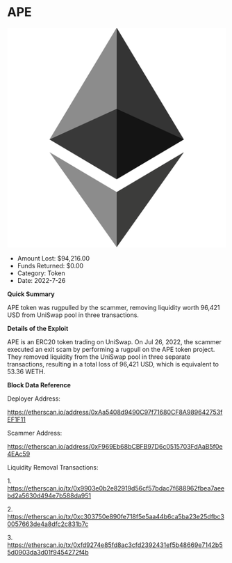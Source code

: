 # APE
![APE](/rektimages/APE-Token-Rugpull.png)
- Amount Lost: $94,216.00
- Funds Returned: $0.00
- Category: Token
- Date: 2022-7-26

**Quick Summary**

APE token was rugpulled by the scammer, removing liquidity worth 96,421 USD from UniSwap pool in three transactions.

  


 **Details of the Exploit**

APE is an ERC20 token trading on UniSwap. On Jul 26, 2022, the scammer executed an exit scam by performing a rugpull on the APE token project. They removed liquidity from the UniSwap pool in three separate transactions, resulting in a total loss of 96,421 USD, which is equivalent to 53.36 WETH.

  


 **Block Data Reference**

Deployer Address:

https://etherscan.io/address/0xAa5408d9490C97f71680CF8A989642753fEF1F11

  


Scammer Address:

https://etherscan.io/address/0xF969Eb68bCBFB97D6c0515703FdAaB5f0e4EAc59

  


Liquidity Removal Transactions:

1\. https://etherscan.io/tx/0x9903e0b2e82919d56cf57bdac7f688962fbea7aeebd2a5630d494e7b588da951

2\. https://etherscan.io/tx/0xc303750e890fe718f5e5aa44b6ca5ba23e25dfbc30057663de4a8dfc2c831b7c

3\. https://etherscan.io/tx/0xfd9274e85fd8ac3cfd2392431ef5b48669e7142b55d0903da3d01f9454272f4b




